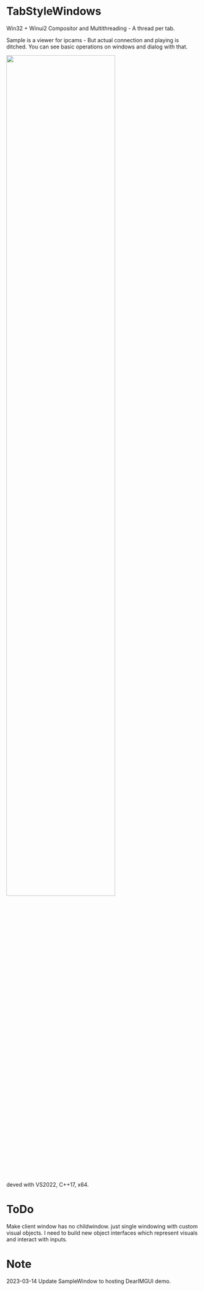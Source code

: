 # TabStyleWindows
Win32 + Winui2 Compositor and Multithreading - A thread per tab.

Sample is a viewer for ipcams - But actual connection and playing is ditched.
You can see basic operations on windows and dialog with that.

<img width="75%" src="https://user-images.githubusercontent.com/18696849/222093537-2aea3d23-dbba-4ab9-8228-76cfc022af72.PNG">

deved with VS2022, C++17, x64.

# ToDo
Make client window has no childwindow. just single windowing with custom visual objects.
I need to build new object interfaces which represent visuals and interact with inputs. 

# Note
2023-03-14 Update SampleWindow to hosting DearIMGUI demo.